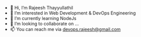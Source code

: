 - 👋 Hi, I’m Rajeesh Thayyullathil
- 👀 I’m interested in Web Development & DevOps Engineering
- 🌱 I’m currently learning NodeJs
- 💞️ I’m looking to collaborate on ...
- 📫 You can reach me via devops.rajeesh@gmail.com

<!---
rajeesh-t/rajeesh-t is a ✨ special ✨ repository because its `README.md` (this file) appears on your GitHub profile.
You can click the Preview link to take a look at your changes.
--->
